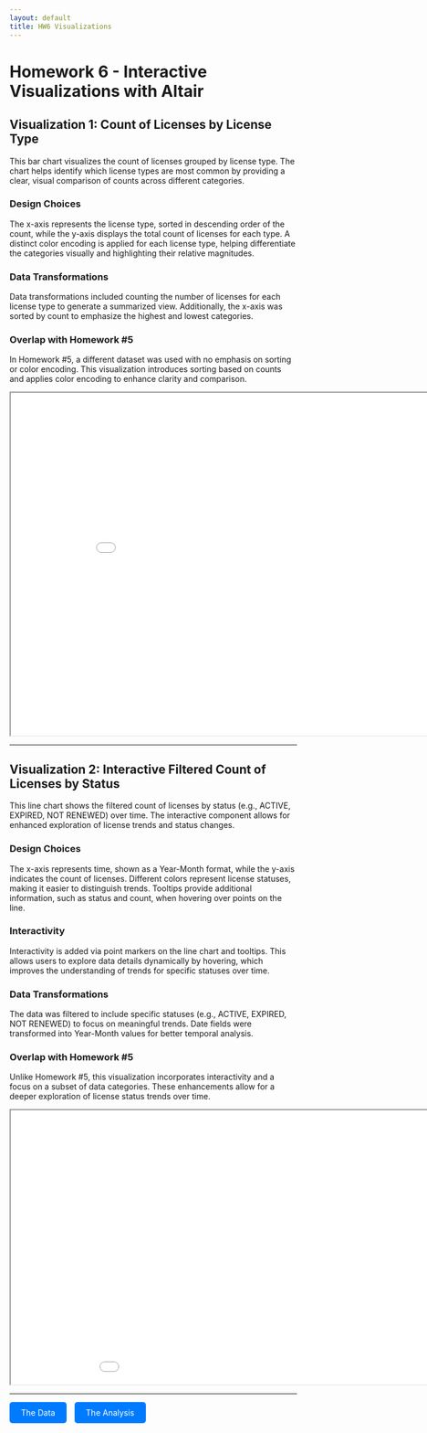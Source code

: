 ```yaml
---
layout: default
title: HW6 Visualizations
---
```


# Homework 6 - Interactive Visualizations with Altair

## Visualization 1: Count of Licenses by License Type

<p>This bar chart visualizes the count of licenses grouped by license type. The chart helps identify which license types are most common by providing a clear, visual comparison of counts across different categories.</p>

### Design Choices
<p>The x-axis represents the license type, sorted in descending order of the count, while the y-axis displays the total count of licenses for each type. A distinct color encoding is applied for each license type, helping differentiate the categories visually and highlighting their relative magnitudes.</p>

### Data Transformations
<p>Data transformations included counting the number of licenses for each license type to generate a summarized view. Additionally, the x-axis was sorted by count to emphasize the highest and lowest categories.</p>

### Overlap with Homework #5
<p>In Homework #5, a different dataset was used with no emphasis on sorting or color encoding. This visualization introduces sorting based on counts and applies color encoding to enhance clarity and comparison.</p>

<iframe src="/python_notebooks/chart1.html" width="900" height="600"></iframe>



---

## Visualization 2: Interactive Filtered Count of Licenses by Status

<p>This line chart shows the filtered count of licenses by status (e.g., ACTIVE, EXPIRED, NOT RENEWED) over time. The interactive component allows for enhanced exploration of license trends and status changes.</p>

### Design Choices
<p>The x-axis represents time, shown as a Year-Month format, while the y-axis indicates the count of licenses. Different colors represent license statuses, making it easier to distinguish trends. Tooltips provide additional information, such as status and count, when hovering over points on the line.</p>

### Interactivity
<p>Interactivity is added via point markers on the line chart and tooltips. This allows users to explore data details dynamically by hovering, which improves the understanding of trends for specific statuses over time.</p>

### Data Transformations
<p>The data was filtered to include specific statuses (e.g., ACTIVE, EXPIRED, NOT RENEWED) to focus on meaningful trends. Date fields were transformed into Year-Month values for better temporal analysis.</p>

### Overlap with Homework #5
<p>Unlike Homework #5, this visualization incorporates interactivity and a focus on a subset of data categories. These enhancements allow for a deeper exploration of license status trends over time.</p>
<iframe src="/python_notebooks/filtered_chart.html" width="1000" height="480"></iframe>


---

<p>
  <a href="https://raw.githubusercontent.com/UIUC-iSchool-DataViz/is445_data/main/licenses_fall2022.csv" target="_blank" style="padding: 10px 20px; background-color: #007bff; color: white; text-decoration: none; border-radius: 5px; margin-right: 10px; display: inline-block;">The Data</a>  
  <a href="https://github.com/Saloniibonde/Saloniibonde.github.io/blob/main/python_notebooks/test_generate_plots.ipynb" target="_blank" style="padding: 10px 20px; background-color: #007bff; color: white; text-decoration: none; border-radius: 5px; display: inline-block;">The Analysis</a>  
</p>

